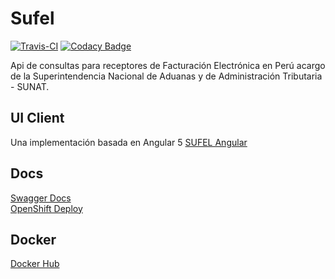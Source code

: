 Sufel
======
[![Travis-CI](https://travis-ci.org/giansalex/sufel.svg?branch=master)](https://travis-ci.org/giansalex/sufel)
[![Codacy Badge](https://api.codacy.com/project/badge/Grade/87a24796afc94e7ea79f3f5f99a95f7c)](https://www.codacy.com/app/giansalex/sufel?utm_source=github.com&amp;utm_medium=referral&amp;utm_content=giansalex/sufel&amp;utm_campaign=Badge_Grade)  

Api de consultas para receptores de Facturación Electrónica en Perú acargo de la Superintendencia Nacional de Aduanas y de Administración Tributaria - SUNAT.

## UI Client
Una implementación basada en Angular 5 [SUFEL Angular](https://github.com/giansalex/sufel-angular)  

## Docs
[Swagger Docs](http://petstore.swagger.io/?url=https://raw.githubusercontent.com/giansalex/sufel/master/src/data/swagger.json)  
[OpenShift Deploy](http://sufel-quertium.1d35.starter-us-east-1.openshiftapps.com/public/)

## Docker

[Docker Hub](https://hub.docker.com/r/giansalex/sufel/)

